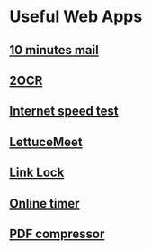 # Useful Web Apps

## [10 minutes mail](https://10minemail.com/en/)
## [2OCR](https://2ocr.com/)
## [Internet speed test](https://fast.com/)
## [LettuceMeet](https://lettucemeet.com/)
## [Link Lock](https://jstrieb.github.io/link-lock/create/)
## [Online timer](https://vclock.com/timer/)
## [PDF compressor](https://www.ilovepdf.com/compress_pdf)